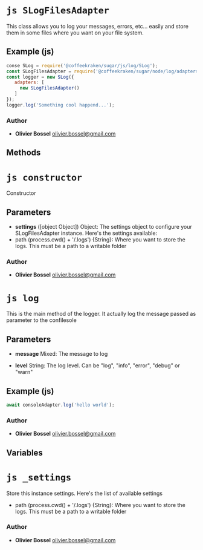 


<!-- @namespace    sugar.js.log -->
<!-- @name    SLogFilesAdapter -->

# ```js SLogFilesAdapter ```


This class allows you to log your messages, errors, etc... easily and store them in some files where you want on your file system.



## Example (js)

```js
conse SLog = require('@coffeekraken/sugar/js/log/SLog');
const SLogFilesAdapter = require('@coffeekraken/sugar/node/log/adapters/SLogFilesAdapter');
const logger = new SLog({
   adapters: [
     new SLogFilesAdapter()
   ]
});
logger.log('Something cool happend...');
```


### Author
- **Olivier Bossel** <a href="mailto:olivier.bossel@gmail.com">olivier.bossel@gmail.com</a> 


## Methods



<!-- @name    constructor -->

# ```js constructor ```


Constructor

## Parameters

- **settings** ([object Object]) Object: The settings object to configure your SLogFilesAdapter instance. Here's the settings available:
- path (process.cwd() + '/.logs') {String}: Where you want to store the logs. This must be a path to a writable folder




### Author
- **Olivier Bossel** <a href="mailto:olivier.bossel@gmail.com">olivier.bossel@gmail.com</a> 




<!-- @name    log -->

# ```js log ```


This is the main method of the logger. It actually log the message passed as parameter to the confilesole

## Parameters

- **message**  Mixed: The message to log

- **level**  String: The log level. Can be "log", "info", "error", "debug" or "warn"



## Example (js)

```js
await consoleAdapter.log('hello world');
```


### Author
- **Olivier Bossel** <a href="mailto:olivier.bossel@gmail.com">olivier.bossel@gmail.com</a> 


## Variables



<!-- @name    _settings -->

# ```js _settings ```


Store this instance settings. Here's the list of available settings
- path (process.cwd() + '/.logs') {String}: Where you want to store the logs. This must be a path to a writable folder



### Author
- **Olivier Bossel** <a href="mailto:olivier.bossel@gmail.com">olivier.bossel@gmail.com</a> 

